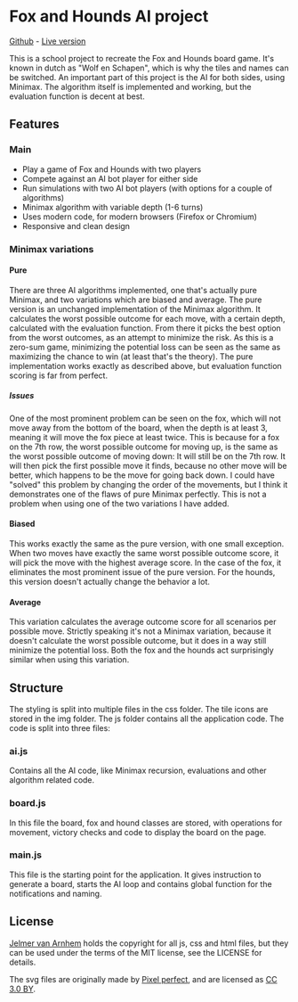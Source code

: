Fox and Hounds AI project
=========================

[Github](https://github.com/Jelmerro/fox-and-hounds-ai) - [Live version](https://jelmerro.github.io/fox-and-hounds-ai/index.html)

This is a school project to recreate the Fox and Hounds board game.
It's known in dutch as "Wolf en Schapen", which is why the tiles and names can be switched.
An important part of this project is the AI for both sides, using Minimax.
The algorithm itself is implemented and working,
but the evaluation function is decent at best.

## Features

### Main

- Play a game of Fox and Hounds with two players
- Compete against an AI bot player for either side
- Run simulations with two AI bot players (with options for a couple of algorithms)
- Minimax algorithm with variable depth (1-6 turns)
- Uses modern code, for modern browsers (Firefox or Chromium)
- Responsive and clean design

### Minimax variations

#### Pure

There are three AI algorithms implemented, one that's actually pure Minimax, and two variations which are biased and average.
The pure version is an unchanged implementation of the Minimax algorithm.
It calculates the worst possible outcome for each move, with a certain depth, calculated with the evaluation function.
From there it picks the best option from the worst outcomes, as an attempt to minimize the risk.
As this is a zero-sum game, minimizing the potential loss can be seen as the same as maximizing the chance to win (at least that's the theory).
The pure implementation works exactly as described above, but evaluation function scoring is far from perfect.

##### Issues

One of the most prominent problem can be seen on the fox, which will not move away from the bottom of the board,
when the depth is at least 3, meaning it will move the fox piece at least twice.
This is because for a fox on the 7th row, the worst possible outcome for moving up, is the same as the worst possible outcome of moving down: It will still be on the 7th row.
It will then pick the first possible move it finds, because no other move will be better,
which happens to be the move for going back down.
I could have "solved" this problem by changing the order of the movements,
but I think it demonstrates one of the flaws of pure Minimax perfectly.
This is not a problem when using one of the two variations I have added.

#### Biased

This works exactly the same as the pure version, with one small exception.
When two moves have exactly the same worst possible outcome score, it will pick the move with the highest average score.
In the case of the fox, it eliminates the most prominent issue of the pure version.
For the hounds, this version doesn't actually change the behavior a lot.

#### Average

This variation calculates the average outcome score for all scenarios per possible move.
Strictly speaking it's not a Minimax variation, because it doesn't calculate the worst possible outcome,
but it does in a way still minimize the potential loss.
Both the fox and the hounds act surprisingly similar when using this variation.

## Structure

The styling is split into multiple files in the css folder. The tile icons are stored in the img folder. The js folder contains all the application code. The code is split into three files:

### ai.js

Contains all the AI code, like Minimax recursion, evaluations and other algorithm related code.

### board.js

In this file the board, fox and hound classes are stored, with operations for movement, victory checks and code to display the board on the page.

### main.js

This file is the starting point for the application. It gives instruction to generate a board, starts the AI loop and contains global function for the notifications and naming.

## License

[Jelmer van Arnhem](https://github.com/Jelmerro) holds the copyright for all js, css and html files,
but they can be used under the terms of the MIT license, see the LICENSE for details.

The svg files are originally made by [Pixel perfect](https://www.flaticon.com/authors/pixel-perfect),
and are licensed as [CC 3.0 BY](https://creativecommons.org/licenses/by/3.0/).

